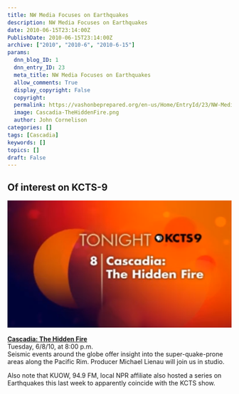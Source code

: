 ```yaml
---
title: NW Media Focuses on Earthquakes
description: NW Media Focuses on Earthquakes
date: 2010-06-15T23:14:00Z
PublishDate: 2010-06-15T23:14:00Z
archive: ["2010", "2010-6", "2010-6-15"]
params:
  dnn_blog_ID: 1
  dnn_entry_ID: 23
  meta_title: NW Media Focuses on Earthquakes
  allow_comments: True
  display_copyright: False
  copyright:
  permalink: https://vashonbeprepared.org/en-us/Home/EntryId/23/NW-Media-Focuses-on-Earthquakes
  image: Cascadia-TheHiddenFire.png
  author: John Cornelison
categories: []
tags: [Cascadia]
keywords: []
topics: []
draft: False
---
```


## Of interest on KCTS-9

![Cascadia-TheHiddenFire.png](./images/Cascadia-TheHiddenFire.png)

[**Cascadia: The Hidden Fire**](https://www.globalnetproductions.com/cascadia-the-hidden-fire)  
Tuesday, 6/8/10, at 8:00 p.m.  
Seismic events around the globe offer insight into the super-quake-prone areas along the Pacific Rim. Producer Michael Lienau will join us in studio.

Also note that KUOW, 94.9 FM, local NPR affiliate also hosted a series on Earthquakes this last week to apparently coincide with the KCTS show.
